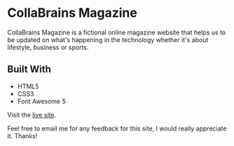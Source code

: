 # CollaBrains Magazine


CollaBrains Magazine is a fictional online magazine website that helps us to be updated on what's happening in the technology whether it's about lifestyle, business or sports.


## Built With

- HTML5
- CSS3
- Font Awesome 5

Visit the [live site](https://gbgabiola.github.io/collabrains-magazine/).

Feel free to email me for any feedback for this site, I would really appreciate it. Thanks!
